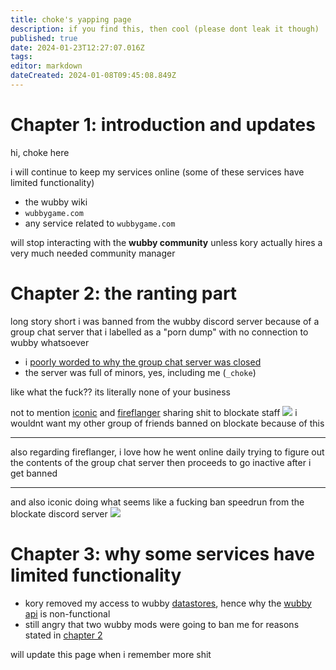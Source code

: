 ```yaml
---
title: choke's yapping page
description: if you find this, then cool (please dont leak it though)
published: true
date: 2024-01-23T12:27:07.016Z
tags: 
editor: markdown
dateCreated: 2024-01-08T09:45:08.849Z
---
```


# Chapter 1: introduction and updates
hi, choke here

i will continue to keep my services online (some of these services have limited functionality)
- the wubby wiki
- `wubbygame.com`
- any service related to `wubbygame.com`

will stop interacting with the **wubby community** unless kory actually hires a very much needed community manager

# Chapter 2: the ranting part
long story short i was banned from the wubby discord server because of a group chat server that i labelled as a "porn dump" with no connection to wubby whatsoever
- i [poorly worded to why the group chat server was closed](https://media.discordapp.net/attachments/1021208753560883252/1197701965174538300/Screenshot_20240119_083928.jpg?ex=65bc39e0&is=65a9c4e0&hm=9e8dfaef497b8e6511271ae2c50ab7a0cecbbfe55f3c1f700fbf0163ec71d496&)
- the server was full of minors, yes, including me (`_choke`)

like what the fuck?? its literally none of your business

not to mention [iconic](https://discord.com/users/583110584288018467) and [fireflanger](https://discord.com/users/228672475343355905) sharing shit to blockate staff
![](https://media.choke.dev/ShareX/2024/01/Discord_BfSEZWE32m.png)
i wouldnt want my other group of friends banned on blockate because of this

---

also regarding fireflanger, i love how he went online daily trying to figure out the contents of the group chat server
then proceeds to go inactive after i get banned

---

and also iconic doing what seems like a fucking ban speedrun from the blockate discord server
![](https://media.choke.dev/ShareX/2024/01/firefox_otHqJb7xpf.png)

# Chapter 3: why some services have limited functionality
- kory removed my access to wubby [datastores](https://create.roblox.com/docs/cloud-services/datastores), hence why the [wubby api](https://api.wubbygame.com/docs) is non-functional
- still angry that two wubby mods were going to ban me for reasons stated in [chapter 2](#chapter-2-the-ranting-part)

will update this page when i remember more shit